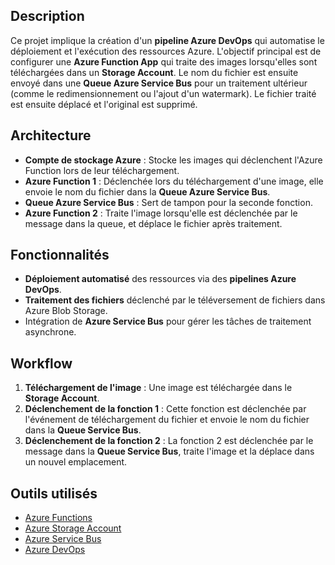 ## Description

Ce projet implique la création d'un **pipeline Azure DevOps** qui automatise le déploiement et l'exécution des ressources Azure. L'objectif principal est de configurer une **Azure Function App** qui traite des images lorsqu'elles sont téléchargées dans un **Storage Account**. Le nom du fichier est ensuite envoyé dans une **Queue Azure Service Bus** pour un traitement ultérieur (comme le redimensionnement ou l'ajout d'un watermark). Le fichier traité est ensuite déplacé et l'original est supprimé.

## Architecture

- **Compte de stockage Azure** : Stocke les images qui déclenchent l'Azure Function lors de leur téléchargement.
- **Azure Function 1** : Déclenchée lors du téléchargement d'une image, elle envoie le nom du fichier dans la **Queue Azure Service Bus**.
- **Queue Azure Service Bus** : Sert de tampon pour la seconde fonction.
- **Azure Function 2** : Traite l'image lorsqu'elle est déclenchée par le message dans la queue, et déplace le fichier après traitement.

## Fonctionnalités

- **Déploiement automatisé** des ressources via des **pipelines Azure DevOps**.
- **Traitement des fichiers** déclenché par le téléversement de fichiers dans Azure Blob Storage.
- Intégration de **Azure Service Bus** pour gérer les tâches de traitement asynchrone.

## Workflow

1. **Téléchargement de l'image** : Une image est téléchargée dans le **Storage Account**.
2. **Déclenchement de la fonction 1** : Cette fonction est déclenchée par l'événement de téléchargement du fichier et envoie le nom du fichier dans la **Queue Service Bus**.
3. **Déclenchement de la fonction 2** : La fonction 2 est déclenchée par le message dans la **Queue Service Bus**, traite l'image et la déplace dans un nouvel emplacement.

## Outils utilisés

- [Azure Functions](https://azure.microsoft.com/fr-fr/services/functions/)
- [Azure Storage Account](https://azure.microsoft.com/fr-fr/services/storage/)
- [Azure Service Bus](https://azure.microsoft.com/fr-fr/services/service-bus/)
- [Azure DevOps](https://azure.microsoft.com/fr-fr/services/devops/)
